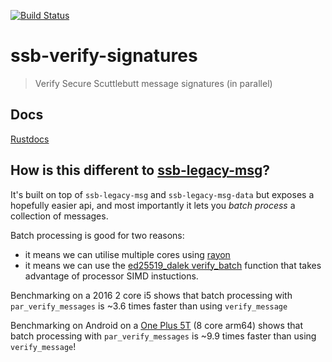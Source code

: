 [![Build Status](https://travis-ci.org/sunrise-choir/ssb-verify-signatures.svg?branch=master)](https://travis-ci.org/sunrise-choir/ssb-verify-signatures)
# ssb-verify-signatures

> Verify Secure Scuttlebutt message signatures (in parallel)

## Docs

[Rustdocs](https://sunrise-choir.github.io/ssb-verify-signatures/ssb_verify_signatures/index.html)

## How is this different to [ssb-legacy-msg](https://github.com/sunrise-choir/ssb-legacy-msg)?

It's built on top of `ssb-legacy-msg` and `ssb-legacy-msg-data` but exposes a hopefully easier
api, and most importantly it lets you _batch process_ a collection of messages. 

Batch processing is good for two reasons:
- it means we can utilise multiple cores using [rayon](https://docs.rs/rayon/1.2.0/rayon/index.html)
- it means we can use the [ed25519_dalek verify_batch](https://docs.rs/ed25519-dalek/0.9.1/ed25519_dalek/fn.verify_batch.html) function that takes advantage of
processor SIMD instuctions. 

Benchmarking on a 2016 2 core i5 shows that batch processing with `par_verify_messages` is ~3.6 times faster than using `verify_message` 

Benchmarking on Android on a [One Plus 5T](https://en.wikipedia.org/wiki/OnePlus_5T) (8 core arm64) shows that batch processing with `par_verify_messages` is ~9.9 times faster than using `verify_message`! 

